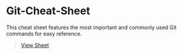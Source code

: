 # Git-Cheat-Sheet
This cheat sheet features the most important and commonly used Git commands for easy reference.

> [View Sheet](https://bhupenderhere.github.io/Git-Cheat-Sheet/)
